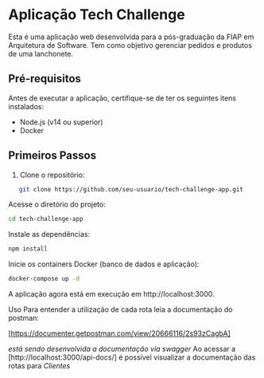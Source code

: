 # Aplicação Tech Challenge

Esta é uma aplicação web desenvolvida para a pós-graduação da FIAP em Arquitetura de Software. Tem como objetivo gerenciar pedidos e produtos de uma lanchonete.

## Pré-requisitos

Antes de executar a aplicação, certifique-se de ter os seguintes itens instalados:

- Node.js (v14 ou superior)
- Docker

## Primeiros Passos

1. Clone o repositório:

```bash
   git clone https://github.com/seu-usuario/tech-challenge-app.git
```

Acesse o diretório do projeto:

```bash
cd tech-challenge-app
```

Instale as dependências:

```bash
npm install
```

Inicie os containers Docker (banco de dados e aplicação):

```bash
docker-compose up -d
```
A aplicação agora está em execução em http://localhost:3000.

Uso
Para entender a utilização de cada rota leia a documentação do postman:

[https://documenter.getpostman.com/view/20666116/2s93zCagbA]

*está sendo desenvolvida a documentação via swagger*
Ao acessar a [http://localhost:3000/api-docs/] é possível visualizar a documentação das rotas para *Clientes*


